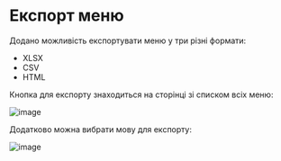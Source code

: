 # Експорт меню

Додано можливість експортувати меню у три різні формати:
- XLSX
- CSV
- HTML

Кнопка для експорту знаходиться на сторінці зі списком всіх меню:

![image](https://user-images.githubusercontent.com/21020331/134946417-cf3bac57-0fe0-49ff-93d8-120c5683c120.png)

Додатково можна вибрати мову для експорту:

![image](https://user-images.githubusercontent.com/21020331/134946753-18cd914b-f01f-4378-99ea-fa8984118285.png)
